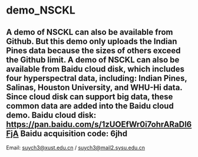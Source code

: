 # demo_NSCKL
A demo of NSCKL can also be available from Github. But this demo only uploads the Indian Pines data because the sizes of others exceed the Github limit.
A demo of NSCKL can also be available from Baidu cloud disk, which includes four hyperspectral data, including: Indian Pines, Salinas, Houston University, and WHU-Hi data.
Since cloud disk can support big data, these common data are added into the Baidu cloud demo.
Baidu cloud disk: https://pan.baidu.com/s/1zUOEfWr0i7ohrARaDl6FjA 
Baidu acquisition code: 6jhd
----------------------------
Email: suych3@xust.edu.cn / suych3@mail2.sysu.edu.cn
